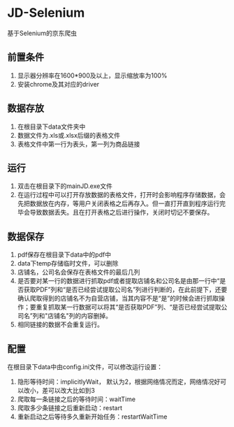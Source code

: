 # JD-Selenium
 基于Selenium的京东爬虫

## 前置条件

1. 显示器分辨率在1600*900及以上，显示缩放率为100%
2. 安装chrome及其对应的driver

## 数据存放

1. 在根目录下data文件夹中
2. 数据文件为.xls或.xlsx后缀的表格文件
3. 表格文件中第一行为表头，第一列为商品链接

## 运行

1. 双击在根目录下的mainJD.exe文件
2. 在运行过程中可以打开存放数据的表格文件，打开时会影响程序存储数据，会先把数据放在内存，等用户关闭表格之后再存入。但一直打开直到程序运行完毕会导致数据丢失。且在打开表格之后进行操作，关闭时切记不要保存。

## 数据保存

1. pdf保存在根目录下data中的pdf中
2. data下temp存储临时文件，可以删除
3. 店铺名，公司名会保存在表格文件的最后几列
4. 是否要对某一行的数据进行抓取pdf或者提取店铺名和公司名是由那一行中“是否获取PDF”列和“是否已经尝试提取公司名”列进行判断的，在此前提下，还要确认爬取得到的店铺名不为自营店铺，当其内容不是“是”的时候会进行抓取操作；要重复抓取某一行数据可以将其“是否获取PDF”列、“是否已经尝试提取公司名”列和"店铺名"列的内容删掉。
5. 相同链接的数据不会重复运行。

## 配置

在根目录下data中由config.ini文件，可以修改运行设置：

1. 隐形等待时间：implicitlyWait， 默认为2，根据网络情况而定，网络情况好可以改小，差可以改大比如到3
2. 爬取每一条链接之后的等待时间：waitTime 
3. 爬取多少条链接之后重新启动：restart 
4. 重新启动之后等待多久重新开始任务：restartWaitTime 

